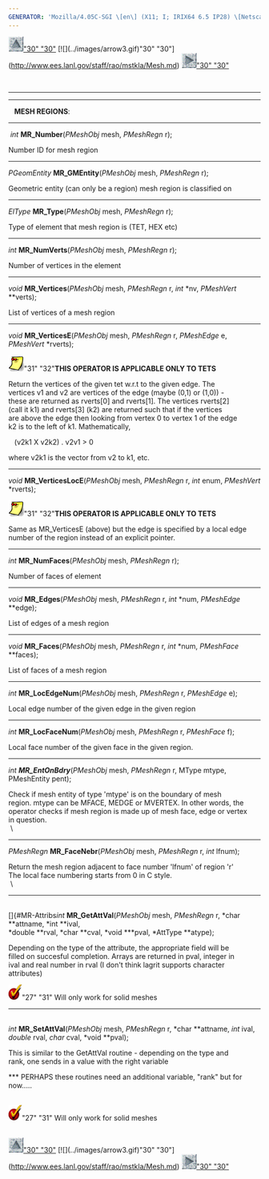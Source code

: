 ```yaml
---
GENERATOR: 'Mozilla/4.05C-SGI \[en\] (X11; I; IRIX64 6.5 IP28) \[Netscape\]'
---
```


[![](../images/arrow2.gif)"30"
"30"](http://www.ees.lanl.gov/staff/rao/mstkla/mstkla.md#MESH%20REGION:) [![](../images/arrow3.gif)"30"
"30"](http://www.ees.lanl.gov/staff/rao/mstkla/Mesh.md) [![](../images/arrow4.gif)"30"
"30"](http://www.ees.lanl.gov/staff/rao/mstkla/MeshFace.md)

 

------------------------------------------------------------------------

------------------------------------------------------------------------

   **MESH REGIONS**:

------------------------------------------------------------------------

 *int* **MR\_Number**(*PMeshObj* mesh, *PMeshRegn* r);

Number ID for mesh region

------------------------------------------------------------------------

*PGeomEntity* **MR\_GMEntity**(*PMeshObj* mesh, *PMeshRegn* r);

Geometric entity (can only be a region) mesh region is classified on

------------------------------------------------------------------------

*ElType* **MR\_Type**(*PMeshObj* mesh, *PMeshRegn* r);

Type of element that mesh region is (TET, HEX etc)

------------------------------------------------------------------------

*int* **MR\_NumVerts**(*PMeshObj* mesh, *PMeshRegn* r);

Number of vertices in the element

------------------------------------------------------------------------

*void* **MR\_Vertices**(*PMeshObj* mesh, *PMeshRegn* r, *int* \*nv,
*PMeshVert* \*\*verts);

List of vertices of a mesh region

------------------------------------------------------------------------

*void* **MR\_VerticesE**(*PMeshObj* mesh, *PMeshRegn* r, *PMeshEdge* e,
*PMeshVert* \*rverts);

![](../images/note1.gif)"31" "32"**THIS OPERATOR IS
APPLICABLE ONLY TO TETS**

Return the vertices of the given tet w.r.t to the given edge. The\
vertices v1 and v2 are vertices of the edge (maybe (0,1) or (1,0)) -\
these are returned as rverts\[0\] and rverts\[1\]. The vertices
rverts\[2\]\
(call it k1) and rverts\[3\] (k2) are returned such that if the
vertices\
are above the edge then looking from vertex 0 to vertex 1 of the edge\
k2 is to the left of k1. Mathematically,

   (v2k1 X v2k2) . v2v1 &gt; 0

where v2k1 is the vector from v2 to k1, etc.

------------------------------------------------------------------------

*void* **MR\_VerticesLocE**(*PMeshObj* mesh, *PMeshRegn* r, *int* enum,
*PMeshVert* \*rverts);

![](../images/note1.gif)"31" "32"**THIS OPERATOR IS
APPLICABLE ONLY TO TETS**

Same as MR\_VerticesE (above) but the edge is specified by a local edge\
number of the region instead of an explicit pointer.

------------------------------------------------------------------------

*int* **MR\_NumFaces**(*PMeshObj* mesh, *PMeshRegn* r);

Number of faces of element

------------------------------------------------------------------------

*void* **MR\_Edges**(*PMeshObj* mesh, *PMeshRegn* r, *int* \*num,
*PMeshEdge* \*\*edge);

List of edges of a mesh region

------------------------------------------------------------------------

*void* **MR\_Faces**(*PMeshObj* mesh, *PMeshRegn* r, *int* \*num,
*PMeshFace* \*\*faces);

List of faces of a mesh region

------------------------------------------------------------------------

*int* **MR\_LocEdgeNum**(*PMeshObj* mesh, *PMeshRegn* r, *PMeshEdge* e);

Local edge number of the given edge in the given region

------------------------------------------------------------------------

*int* **MR\_LocFaceNum**(*PMeshObj* mesh, *PMeshRegn* r, *PMeshFace* f);

Local face number of the given face in the given region.

------------------------------------------------------------------------

*int **MR\_EntOnBdry***(*PMeshObj* mesh, *PMeshRegn* r, MType mtype,
PMeshEntity pent);

Check if mesh entity of type 'mtype' is on the boundary of mesh\
region. mtype can be MFACE, MEDGE or MVERTEX. In other words, the\
operator checks if mesh region is made up of mesh face, edge or vertex\
in question.\
 \

------------------------------------------------------------------------

*PMeshRegn* **MR\_FaceNebr**(*PMeshObj* mesh, *PMeshRegn* r, *int*
lfnum);

Return the mesh region adjacent to face number 'lfnum' of region 'r'\
The local face numbering starts from 0 in C style.\
 \

------------------------------------------------------------------------

\
[]{#MR-Attribs*int* **MR\_GetAttVal**(*PMeshObj* mesh, *PMeshRegn* r,
*char \**attname, *int \**ival,\
*double \**rval, *char \**cval, *void \*\**pval, *AttType \**atype);

Depending on the type of the attribute, the appropriate field will be\
filled on succesful completion. Arrays are returned in pval, integer in\
ival and real number in rval (I don't think lagrit supports character\
attributes)

![](../images/bullet12.gif)"27" "31" Will only work for
solid meshes

------------------------------------------------------------------------

\
*int* **MR\_SetAttVal**(*PMeshObj* mesh, *PMeshRegn* r, *char
\**attname, *int* ival,\
*double* rval, *char* cval, *void \**pval);

This is similar to the GetAttVal routine - depending on the type and\
rank, one sends in a value with the right variable

\*\*\* PERHAPS these routines need an additional variable, "rank" but
for\
now.....

 \
![](../images/bullet12.gif)"27" "31" Will only work for
solid meshes\
 

[![](../images/arrow2.gif)"30"
"30"](http://www.ees.lanl.gov/staff/rao/mstkla/mstkla.md#MESH%20REGION:) [![](../images/arrow3.gif)"30"
"30"](http://www.ees.lanl.gov/staff/rao/mstkla/Mesh.md) [![](../images/arrow4.gif)"30"
"30"](http://www.ees.lanl.gov/staff/rao/mstkla/MeshFace.md)
